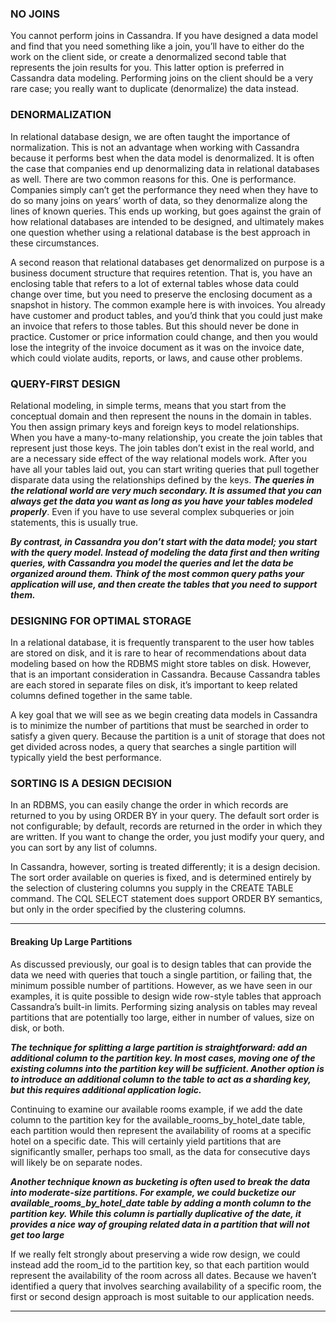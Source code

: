 
### NO JOINS
You cannot perform joins in Cassandra. If you have designed a data model and find that you need something like a join, you’ll have to either do the work on the client side, or create a denormalized second table that represents the join results for you. This latter option is preferred in Cassandra data modeling. Performing joins on the client should be a very rare case; you really want to duplicate (denormalize) the data instead.

### DENORMALIZATION
In relational database design, we are often taught the importance of normalization. This is not an advantage when working with Cassandra because it performs best when the data model is denormalized. It is often the case that companies end up denormalizing data in relational databases as well. There are two common reasons for this. One is performance. Companies simply can’t get the performance they need when they have to do so many joins on years’ worth of data, so they denormalize along the lines of known queries. This ends up working, but goes against the grain of how relational databases are intended to be designed, and ultimately makes one question whether using a relational database is the best approach in these circumstances.

A second reason that relational databases get denormalized on purpose is a business document structure that requires retention. That is, you have an enclosing table that refers to a lot of external tables whose data could change over time, but you need to preserve the enclosing document as a snapshot in history. The common example here is with invoices. You already have customer and product tables, and you’d think that you could just make an invoice that refers to those tables. But this should never be done in practice. Customer or price information could change, and then you would lose the integrity of the invoice document as it was on the invoice date, which could violate audits, reports, or laws, and cause other problems.

### QUERY-FIRST DESIGN
Relational modeling, in simple terms, means that you start from the conceptual domain and then represent the nouns in the domain in tables. You then assign primary keys and foreign keys to model relationships. When you have a many-to-many relationship, you create the join tables that represent just those keys. The join tables don’t exist in the real world, and are a necessary side effect of the way relational models work. After you have all your tables laid out, you can start writing queries that pull together disparate data using the relationships defined by the keys. ***The queries in the relational world are very much secondary. It is assumed that you can always get the data you want as long as you have your tables modeled properly***. Even if you have to use several complex subqueries or join statements, this is usually true.

***By contrast, in Cassandra you don’t start with the data model; you start with the query model. Instead of modeling the data first and then writing queries, with Cassandra you model the queries and let the data be organized around them. Think of the most common query paths your application will use, and then create the tables that you need to support them.***


### DESIGNING FOR OPTIMAL STORAGE
In a relational database, it is frequently transparent to the user how tables are stored on disk, and it is rare to hear of recommendations about data modeling based on how the RDBMS might store tables on disk. However, that is an important consideration in Cassandra. Because Cassandra tables are each stored in separate files on disk, it’s important to keep related columns defined together in the same table.

A key goal that we will see as we begin creating data models in Cassandra is to minimize the number of partitions that must be searched in order to satisfy a given query. Because the partition is a unit of storage that does not get divided across nodes, a query that searches a single partition will typically yield the best performance.

### SORTING IS A DESIGN DECISION
In an RDBMS, you can easily change the order in which records are returned to you by using ORDER BY in your query. The default sort order is not configurable; by default, records are returned in the order in which they are written. If you want to change the order, you just modify your query, and you can sort by any list of columns.

In Cassandra, however, sorting is treated differently; it is a design decision. The sort order available on queries is fixed, and is determined entirely by the selection of clustering columns you supply in the CREATE TABLE command. The CQL SELECT statement does support ORDER BY semantics, but only in the order specified by the clustering columns.

-----------------------------------------------------------------------------------------------------------------------



#### Breaking Up Large Partitions
As discussed previously, our goal is to design tables that can provide the data we need with queries that touch a single partition, or failing that, the minimum possible number of partitions. However, as we have seen in our examples, it is quite possible to design wide row-style tables that approach Cassandra’s built-in limits. Performing sizing analysis on tables may reveal partitions that are potentially too large, either in number of values, size on disk, or both.

***The technique for splitting a large partition is straightforward: add an additional column to the partition key. In most cases, moving one of the existing columns into the partition key will be sufficient. Another option is to introduce an additional column to the table to act as a sharding key, but this requires additional application logic.***

Continuing to examine our available rooms example, if we add the date column to the partition key for the available_rooms_by_hotel_date table, each partition would then represent the availability of rooms at a specific hotel on a specific date. This will certainly yield partitions that are significantly smaller, perhaps too small, as the data for consecutive days will likely be on separate nodes.


***Another technique known as bucketing is often used to break the data into moderate-size partitions. For example, we could bucketize our available_rooms_by_hotel_date table by adding a month column to the partition key. While this column is partially duplicative of the date, it provides a nice way of grouping related data in a partition that will not get too large***


If we really felt strongly about preserving a wide row design, we could instead add the room_id to the partition key, so that each partition would represent the availability of the room across all dates. Because we haven’t identified a query that involves searching availability of a specific room, the first or second design approach is most suitable to our application needs.

------------------------------------------------------------------------------------------------------------------------





